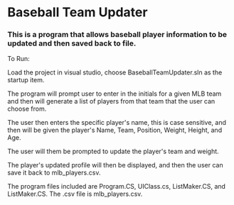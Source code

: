 # Baseball Team Updater
### This is a program that allows baseball player information to be updated and then saved back to file.

To Run:

Load the project in visual studio, choose BaseballTeamUpdater.sln as the startup item.

The program will prompt user to enter in the initials for a given MLB team and then will generate a list of players from that team that the user can choose from.

The user then enters the specific player's name, this is case sensitive, and then will be given the player's Name, Team, Position, Weight, Height, and Age.

The user will them be prompted to update the player's team and weight.

The player's updated profile will then be displayed, and then the user can save it back to mlb_players.csv.

The program files included are Program.CS, UIClass.cs, ListMaker.CS, and ListMaker.CS. The .csv file is mlb_players.csv.
